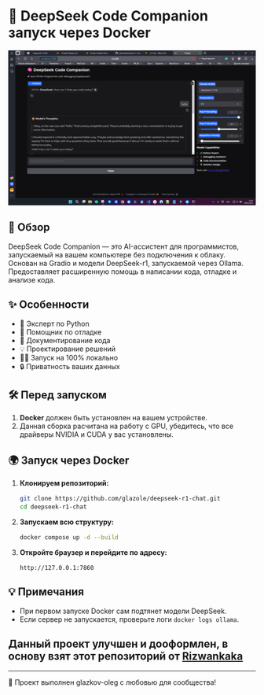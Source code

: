 # 🧠 DeepSeek Code Companion запуск через Docker

![DeepSeek Code Companion Interface](interface_new.png)

## 🚀 Обзор

DeepSeek Code Companion — это AI-ассистент для программистов, запускаемый на вашем компьютере без подключения к облаку. Основан на Gradio и модели DeepSeek-r1, запускаемой через Ollama. Предоставляет расширенную помощь в написании кода, отладке и анализе кода.

## ✨ Особенности

- 🐍 Эксперт по Python
- 🚿 Помощник по отладке
- 📝 Документирование кода
- 💡 Проектирование решений
- 🏃‍♂️ Запуск на 100% локально
- 🔒 Приватность ваших данных

## 🛠️ Перед запуском

1. **Docker** должен быть установлен на вашем устройстве.
2. Данная сборка расчитана на работу с GPU, убедитесь, что все драйверы NVIDIA и CUDA у вас установлены.

## 🌍 Запуск через Docker

1. **Клонируем репозиторий:**

   ```bash
   git clone https://github.com/glazole/deepseek-r1-chat.git
   cd deepseek-r1-chat
   ```

2. **Запускаем всю структуру:**

   ```bash
   docker compose up -d --build
   ```

3. **Откройте браузер и перейдите по адресу:**

   ```
   http://127.0.0.1:7860
   ```

## 💡 Примечания

- При первом запуске Docker сам подтянет модели DeepSeek.
- Если сервер не запускается, проверьте логи `docker logs ollama`.

## Данный проект улучшен и дооформлен, в основу взят этот репозиторий от [Rizwankaka][repo-link]

[repo-link]: https://github.com/Rizwankaka/deepseek-r1-chat.git

---

💟 Проект выполнен glazkov-oleg с любовью для сообщества!

